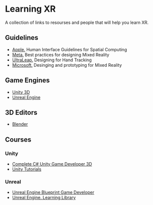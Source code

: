 # Learning XR
A collection of links to resourses and people that will help you learn XR.

## Guidelines
- [Apple.](https://developer.apple.com/design/human-interface-guidelines/spatial-layout) Human Interface Guidelines for Spatial Computing
- [Meta.](https://developer.oculus.com/resources/mr-design-guideline/) Best practices for designing Mixed Reality
- [UltraLeap.](https://docs.ultraleap.com/hand-tracking/) Designing for Hand Tracking
- [Microsoft.](https://learn.microsoft.com/en-us/windows/mixed-reality/design/design) Desinging and prototyping for Mixed Reality

## Game Engines
- [Unity 3D](https://unity.com/unity-hub)
- [Unreal Engine](https://www.unrealengine.com/)

## 3D Editors
- [Blender](https://www.blender.org/download/)

## Courses
### Unity 
- [Complete C# Unity Game Developer 3D](https://www.udemy.com/course/unitycourse2/)
- [Unity Tutorials](https://learn.unity.com/tutorials)

### Unreal
- [Unreal Engine Blueprint Game Developer](https://www.udemy.com/course/unrealblueprint/)
- [Unreal Engine. Learning Library](https://dev.epicgames.com/community/unreal-engine/learning)